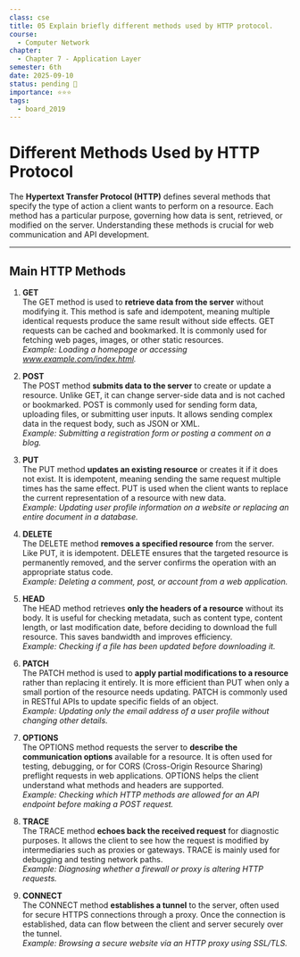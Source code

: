 ```yaml
---
class: cse
title: 05 Explain briefly different methods used by HTTP protocol.
course:
  - Computer Network
chapter:
  - Chapter 7 - Application Layer
semester: 6th
date: 2025-09-10
status: pending 🛑
importance: ⭐⭐⭐
tags:
  - board_2019
---
```

# Different Methods Used by HTTP Protocol

The **Hypertext Transfer Protocol (HTTP)** defines several methods that specify the type of action a client wants to perform on a resource. Each method has a particular purpose, governing how data is sent, retrieved, or modified on the server. Understanding these methods is crucial for web communication and API development.

---

## Main HTTP Methods

1. **GET**  
    The GET method is used to **retrieve data from the server** without modifying it. This method is safe and idempotent, meaning multiple identical requests produce the same result without side effects. GET requests can be cached and bookmarked. It is commonly used for fetching web pages, images, or other static resources.  
    _Example: Loading a homepage or accessing www.example.com/index.html._
    
2. **POST**  
    The POST method **submits data to the server** to create or update a resource. Unlike GET, it can change server-side data and is not cached or bookmarked. POST is commonly used for sending form data, uploading files, or submitting user inputs. It allows sending complex data in the request body, such as JSON or XML.  
    _Example: Submitting a registration form or posting a comment on a blog._
    
3. **PUT**  
    The PUT method **updates an existing resource** or creates it if it does not exist. It is idempotent, meaning sending the same request multiple times has the same effect. PUT is used when the client wants to replace the current representation of a resource with new data.  
    _Example: Updating user profile information on a website or replacing an entire document in a database._
    
4. **DELETE**  
    The DELETE method **removes a specified resource** from the server. Like PUT, it is idempotent. DELETE ensures that the targeted resource is permanently removed, and the server confirms the operation with an appropriate status code.  
    _Example: Deleting a comment, post, or account from a web application._
    
5. **HEAD**  
    The HEAD method retrieves **only the headers of a resource** without its body. It is useful for checking metadata, such as content type, content length, or last modification date, before deciding to download the full resource. This saves bandwidth and improves efficiency.  
    _Example: Checking if a file has been updated before downloading it._
    
6. **PATCH**  
    The PATCH method is used to **apply partial modifications to a resource** rather than replacing it entirely. It is more efficient than PUT when only a small portion of the resource needs updating. PATCH is commonly used in RESTful APIs to update specific fields of an object.  
    _Example: Updating only the email address of a user profile without changing other details._
    
7. **OPTIONS**  
    The OPTIONS method requests the server to **describe the communication options** available for a resource. It is often used for testing, debugging, or for CORS (Cross-Origin Resource Sharing) preflight requests in web applications. OPTIONS helps the client understand what methods and headers are supported.  
    _Example: Checking which HTTP methods are allowed for an API endpoint before making a POST request._
    
8. **TRACE**  
    The TRACE method **echoes back the received request** for diagnostic purposes. It allows the client to see how the request is modified by intermediaries such as proxies or gateways. TRACE is mainly used for debugging and testing network paths.  
    _Example: Diagnosing whether a firewall or proxy is altering HTTP requests._
    
9. **CONNECT**  
    The CONNECT method **establishes a tunnel** to the server, often used for secure HTTPS connections through a proxy. Once the connection is established, data can flow between the client and server securely over the tunnel.  
    _Example: Browsing a secure website via an HTTP proxy using SSL/TLS._